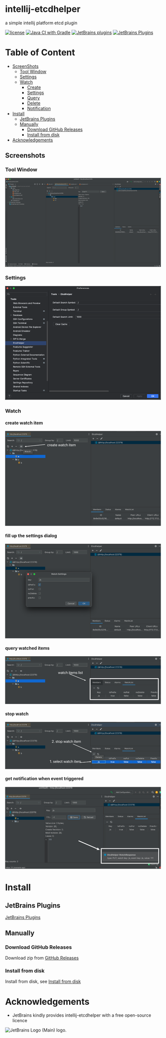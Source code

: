 # intellij-etcdhelper

a simple intellij platform etcd plugin

[![license](https://github.com/tsonglew/intellij-etcdhelper/actions/workflows/license.yml/badge.svg)](https://github.com/tsonglew/intellij-etcdhelper/actions/workflows/license.yml)
[![Java CI with Gradle](https://github.com/tsonglew/intellij-etcdhelper/actions/workflows/gradle.yml/badge.svg)](https://github.com/tsonglew/intellij-etcdhelper/actions/workflows/gradle.yml)
[![JetBrains plugins](https://img.shields.io/jetbrains/plugin/d/19924?logo=etcd)](https://plugins.jetbrains.com/plugin/19924-etcdhelper)
[![JetBrains Plugins](https://img.shields.io/jetbrains/plugin/r/stars/19924)](https://plugins.jetbrains.com/plugin/19924-etcdhelper)

# Table of Content

- [ScreenShots](#screenshots)
    - [Tool Window](#tool-window)
    - [Settings](#settings)
    - [Watch](#watch)
        - [Create](#create-watch-item)
        - [Settings](#fill-up-the-settings-dialog)
        - [Query](#fill-up-the-settings-dialog)
        - [Delete](#stop-watch)
        - [Notification](#get-notification-when-event-triggered)
- [Install](#install)
    - [JetBrains Plugins](#jetbrains-plugins)
    - [Manually](#manually)
        - [Download GitHub Releases](#download-github-releases)
        - [Install from disk](#install-from-disk)
- [Acknowledgements](#acknowledgements)

## Screenshots

### Tool Window

![toolwindow.png](assets/images/toolwindow.png)

### Settings

![settings.png](assets/images/settings.png)

### Watch

#### create watch item

![create](assets/images/watch/create.png)

#### fill up the settings dialog

![settings](assets/images/watch/settings.png)

#### query watched items

![list](assets/images/watch/list.png)

#### stop watch

![delete](assets/images/watch/delete.png)

#### get notification when event triggered

![notify](assets/images/watch/notify.png)

# Install

## JetBrains Plugins

[JetBrains Plugins](https://plugins.jetbrains.com/plugin/19924-etcdhelper)

## Manually

### Download GitHub Releases

Download zip from [GitHub Releases](https://github.com/tsonglew/intellij-etcdhelper/releases)

### Install from disk

Install from disk,
see [Install from disk](https://www.jetbrains.com/help/idea/managing-plugins.html#install_plugin_from_disk)

# Acknowledgements

* JetBrains kindly provides intellij-etcdhelper with a free open-source licence

<img src="https://resources.jetbrains.com/storage/products/company/brand/logos/jb_beam.svg" alt="JetBrains Logo (Main) logo.">
